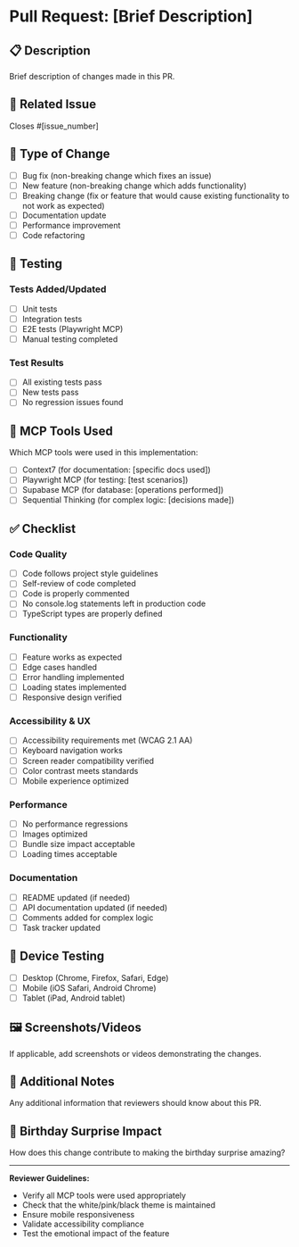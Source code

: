 # Pull Request: [Brief Description]

## 📋 Description
Brief description of changes made in this PR.

## 🎯 Related Issue
Closes #[issue_number]

## 🔄 Type of Change
- [ ] Bug fix (non-breaking change which fixes an issue)
- [ ] New feature (non-breaking change which adds functionality)
- [ ] Breaking change (fix or feature that would cause existing functionality to not work as expected)
- [ ] Documentation update
- [ ] Performance improvement
- [ ] Code refactoring

## 🧪 Testing
### Tests Added/Updated
- [ ] Unit tests
- [ ] Integration tests
- [ ] E2E tests (Playwright MCP)
- [ ] Manual testing completed

### Test Results
- [ ] All existing tests pass
- [ ] New tests pass
- [ ] No regression issues found

## 🔧 MCP Tools Used
Which MCP tools were used in this implementation:
- [ ] Context7 (for documentation: [specific docs used])
- [ ] Playwright MCP (for testing: [test scenarios])
- [ ] Supabase MCP (for database: [operations performed])
- [ ] Sequential Thinking (for complex logic: [decisions made])

## ✅ Checklist
### Code Quality
- [ ] Code follows project style guidelines
- [ ] Self-review of code completed
- [ ] Code is properly commented
- [ ] No console.log statements left in production code
- [ ] TypeScript types are properly defined

### Functionality
- [ ] Feature works as expected
- [ ] Edge cases handled
- [ ] Error handling implemented
- [ ] Loading states implemented
- [ ] Responsive design verified

### Accessibility & UX
- [ ] Accessibility requirements met (WCAG 2.1 AA)
- [ ] Keyboard navigation works
- [ ] Screen reader compatibility verified
- [ ] Color contrast meets standards
- [ ] Mobile experience optimized

### Performance
- [ ] No performance regressions
- [ ] Images optimized
- [ ] Bundle size impact acceptable
- [ ] Loading times acceptable

### Documentation
- [ ] README updated (if needed)
- [ ] API documentation updated (if needed)
- [ ] Comments added for complex logic
- [ ] Task tracker updated

## 📱 Device Testing
- [ ] Desktop (Chrome, Firefox, Safari, Edge)
- [ ] Mobile (iOS Safari, Android Chrome)
- [ ] Tablet (iPad, Android tablet)

## 🖼️ Screenshots/Videos
If applicable, add screenshots or videos demonstrating the changes.

## 📝 Additional Notes
Any additional information that reviewers should know about this PR.

## 🎂 Birthday Surprise Impact
How does this change contribute to making the birthday surprise amazing?

---

**Reviewer Guidelines:**
- Verify all MCP tools were used appropriately
- Check that the white/pink/black theme is maintained
- Ensure mobile responsiveness
- Validate accessibility compliance
- Test the emotional impact of the feature

